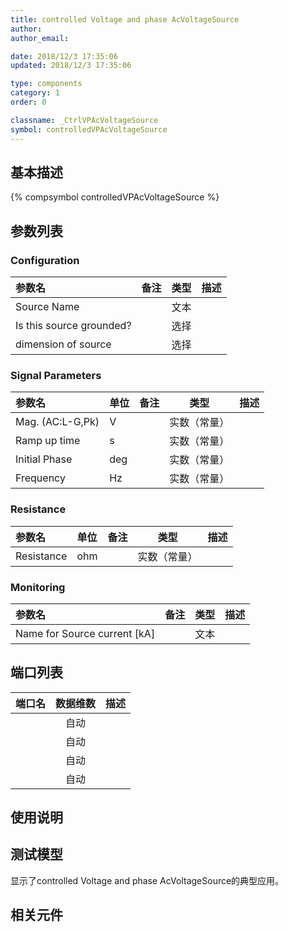 ```yaml
---
title: controlled Voltage and phase AcVoltageSource
author: 
author_email:

date: 2018/12/3 17:35:06
updated: 2018/12/3 17:35:06

type: components
category: 1
order: 0

classname: _CtrlVPAcVoltageSource
symbol: controlledVPAcVoltageSource
---
```

## 基本描述
{% compsymbol controlledVPAcVoltageSource %}

## 参数列表
### Configuration
| 参数名 | 备注 | 类型 | 描述 |
| :--- | :--- | :--: | :--- |
| Source Name |  | 文本 |  |
| Is this source grounded? |  | 选择 |  |
| dimension of source |  | 选择 |  |

### Signal Parameters
| 参数名 | 单位 | 备注 | 类型 | 描述 |
| :--- | :--- | :--- | :--: | :--- |
| Mag. (AC:L-G,Pk) | V |  | 实数（常量） |  |
| Ramp up time | s |  | 实数（常量） |  |
| Initial Phase | deg |  | 实数（常量） |  |
| Frequency  | Hz |  | 实数（常量） |  |

### Resistance
| 参数名 | 单位 | 备注 | 类型 | 描述 |
| :--- | :--- | :--- | :--: | :--- |
| Resistance | ohm |  | 实数（常量） |  |

### Monitoring
| 参数名 | 备注 | 类型 | 描述 |
| :--- | :--- | :--: | :--- |
| Name for Source current \[kA\] |  | 文本 |  |


## 端口列表

| 端口名 | 数据维数 | 描述 |
| :--- | :--:  | :--- |
|  | 自动 | |                   
|  | 自动 | |                   
|  | 自动 | |                   
|  | 自动 | |                   

## 使用说明


## 测试模型
[<test name>](<test link>)显示了controlled Voltage and phase AcVoltageSource的典型应用。

## 相关元件


